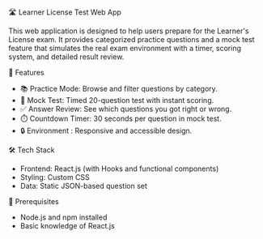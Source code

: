 🛣️ Learner License Test Web App

This web application is designed to help users prepare for the Learner's License exam. It provides categorized practice questions and a mock test feature that simulates the real exam environment with a timer, scoring system, and detailed result review.

🚀 Features
- 📚 Practice Mode: Browse and filter questions by category.
- 📝 Mock Test: Timed 20-question test with instant scoring.
- ✅ Answer Review: See which questions you got right or wrong.
- ⏱️ Countdown Timer: 30 seconds per question in mock test.
- 🔒 Environment : Responsive and accessible design.

🛠️ Tech Stack
- Frontend: React.js (with Hooks and functional components)
- Styling: Custom CSS
- Data: Static JSON-based question set

 🧠 Prerequisites
- Node.js and npm installed
- Basic knowledge of React.js



